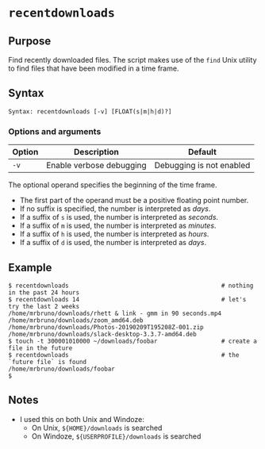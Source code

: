 # `recentdownloads`

## Purpose
Find recently downloaded files.  The script makes use of the `find` Unix utility to find files that have been modified in a time frame.

## Syntax
```
Syntax: recentdownloads [-v] [FLOAT(s|m|h|d)?]
```

### Options and arguments
| Option | Description | Default |
| ------ | ----------- | ------- |
|  `-v`  | Enable verbose debugging | Debugging is not enabled |

The optional operand specifies the beginning of the time frame.
- The first part of the operand must be a positive floating point number.
- If no suffix is specified, the number is interpreted as _days_.
- If a suffix of `s` is used, the number is interpreted as _seconds_.
- If a suffix of `m` is used, the number is interpreted as _minutes_.
- If a suffix of `h` is used, the number is interpreted as _hours_.
- If a suffix of `d` is used, the number is interpreted as _days_.

## Example

```
$ recentdownloads                                           # nothing in the past 24 hours
$ recentdownloads 14                                        # let's try the last 2 weeks
/home/mrbruno/downloads/rhett & link - gmm in 90 seconds.mp4
/home/mrbruno/downloads/zoom_amd64.deb
/home/mrbruno/downloads/Photos-20190209T195208Z-001.zip
/home/mrbruno/downloads/slack-desktop-3.3.7-amd64.deb
$ touch -t 300001010000 ~/downloads/foobar                  # create a file in the future
$ recentdownloads                                           # the `future file` is found
/home/mrbruno/downloads/foobar
$ 
```

## Notes

- I used this on both Unix and Windoze:
  - On Unix, `${HOME}/downloads` is searched
  - On Windoze, `${USERPROFILE}/downloads` is searched
